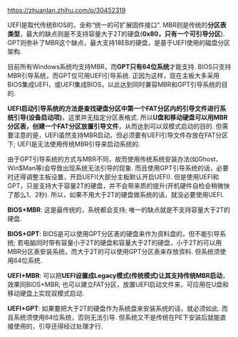 https://zhuanlan.zhihu.com/p/30452319

UEFI是取代传统BIOS的，全称“统一的可扩展固件接口”. MBR则是传统的**分区表类型**，最大的缺点则是不支持容量大于2T的硬盘(**0x80，只有一个可引导分区**). GPT则弥补了MBR这个缺点，最大支持18EB的硬盘，是基于UEFI使用的磁盘分区架构. 

目前所有Windows系统均支持MBR，而**GPT只有64位系统**才能支持. BIOS只支持MBR引导系统，而GPT仅可用UEFI引导系统. 正因为这样，现在主板大多采用BIOS集成UEFI，或UEFI集成BIOS，以此达到同时兼容MBR和GPT引导系统的目的. 

**UEFI启动引导系统的方法是查找硬盘分区中第一个FAT分区内的引导文件进行系统引导(设备启动项)**，这里并无指定分区表格式. 所以**U盘和移动硬盘可以用MBR分区表，创建一个FAT分区放置引导文件**，从而达到可以双模式启动的目的. 但需要注意的是，UEFI虽然支持MBR启动，但必须要有UEFI引导文件存放在FAT分区下; UEFI是无法使用传统MBR引导来启动系统的. 

由于GPT引导系统的方式与MBR不同，故而使用传统系统安装办法(如Ghost、Win$Man等)会导致出现系统无法引导的现象. 而且使用GPT引导系统的话，必要时还得调整主板设置，开启UEFI(大部分主板默认开启UEFI). 但是使用UEFI和GPT，只是支持大于容量2T的硬盘，并不会带来质的提升(开机硬件自检会稍微快了那么1、2秒). 所以，如果不用大于2T的硬盘做系统的话，就没必要使用UEFI. 

**BIOS+MBR**: 这是最传统的，系统都会支持; 唯一的缺点就是不支持容量大于2T的硬盘. 

**BIOS+GPT**: BIOS是可以使用GPT分区表的硬盘来作为资料盘的，但不能引导系统; 若电脑同时带有容量小于2T的硬盘和容量大于2T的硬盘，小于2T的可以用MBR分区表安装系统，而大于2T的可以使用GPT分区表来存放资料. 但系统须使用64位系统. 

**UEFI+MBR**: 可以把**UEFI设置成Legacy模式(传统模式)让其支持传统MBR启动**，效果同BIOS+MBR; 也可以建立FAT分区，放置UEFI启动文件来，可应用在U盘和移动硬盘上实现双模式启动. 

**UEFI+GPT**: 如果要把大于2T的硬盘作为系统盘来安装系统的话，就必须如此. 而且系统须使用64位系统，否则无法引导. 但系统又不是传统在PE下安装后就能直接使用的，引导还得经过处理才行. 